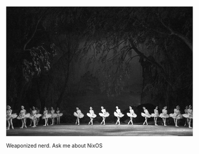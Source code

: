 
[![Header](https://github.com/onbernard/onbernard/blob/main/swanlakemain.jpg "Header")]()

Weaponized nerd. Ask me about NixOS
